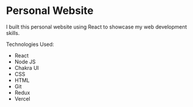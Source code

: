 # Personal Website

I built this personal website using React to showcase my web development skills.

Technologies Used:

- React
- Node JS
- Chakra UI
- CSS
- HTML
- Git
- Redux
- Vercel

